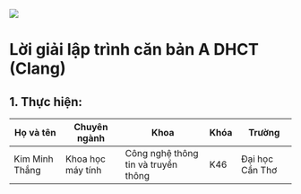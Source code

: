 ![](https://upload.wikimedia.org/wikipedia/vi/6/6c/Logo_Dai_hoc_Can_Tho.svg)
# Lời giải lập trình căn bản A DHCT (Clang)
## 1. Thực hiện:
|Họ và tên|Chuyên ngành|Khoa|Khóa|Trường|
|-|-|-|-|-|
|Kim Minh Thắng|Khoa học máy tính|Công nghệ thông tin và truyền thông|K46|Đại học Cần Thơ|